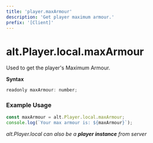 ```yaml
---
title: 'player.maxArmour'
description: 'Get player maximum armour.'
prefix: '[Client]'
---
```


# alt.Player.local.maxArmour

Used to get the player's Maximum Armour.

**Syntax**

```js
readonly maxArmour: number;
```

### Example Usage

```js
const maxArmour = alt.Player.local.maxArmour;
console.log(`Your max armour is: ${maxArmour}`);
```

_alt.Player.local can also be a **player instance** from server_
